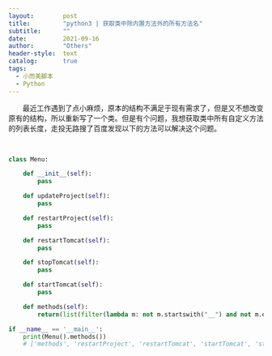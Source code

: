 ```yaml
---
layout:        post
title:         "python3 | 获取类中除内置方法外的所有方法名"
subtitle:      ""
date:          2021-09-16
author:        "Others"
header-style:  text
catalog:       true
tags:
  - 小而美脚本
  - Python
---
```


&emsp;&emsp;最近工作遇到了点小麻烦，原本的结构不满足于现有需求了，但是又不想改变原有的结构，所以重新写了一个类。但是有个问题，我想获取类中所有自定义方法的列表长度，走投无路搜了百度发现以下的方法可以解决这个问题。           

<br>

```python
class Menu:

    def __init__(self):
        pass

    def updateProject(self):
        pass

    def restartProject(self):
        pass

    def restartTomcat(self):
        pass

    def stopTomcat(self):
        pass

    def startTomcat(self):
        pass

    def methods(self):
        return(list(filter(lambda m: not m.startswith("__") and not m.endswith("__") and callable(getattr(self, m)), dir(self))))

if __name__ == '__main__':
    print(Menu().methods()) 
    # ['methods', 'restartProject', 'restartTomcat', 'startTomcat', 'stopTomcat', 'updateProject']
```